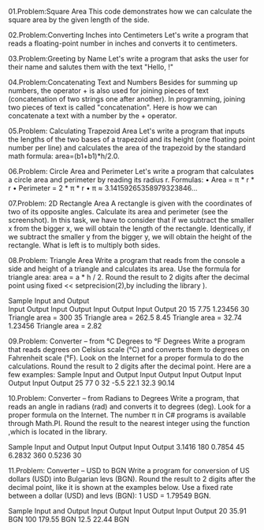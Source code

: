 01.Problem:Square Area
This code demonstrates how we can calculate the square area by the given length of the side.

02.Problem:Converting Inches into Centimeters
Let's write a program that reads a floating-point number in inches and converts it to centimeters.

03.Problem:Greeting by Name
Let's write a program that asks the user for their name and salutes them with the text "Hello, <name>!"

04.Problem:Concatenating Text and Numbers
Besides for summing up numbers, the operator + is also used for joining pieces of text (concatenation 
of two strings one after another). In programming, joining two pieces of text is called "concatenation". 
Here is how we can concatenate a text with a number by the + operator.

05.Problem: Calculating Trapezoid Area
Let's write a program that inputs the lengths of the two bases of a trapezoid and its height (one 
floating point number per line) and calculates the area of the trapezoid by the standard math formula:
area=(b1+b1)*h/2.0.

06.Problem: Circle Area and Perimeter
Let's write a program that calculates a circle area and perimeter by reading its radius r. Formulas:
• Area = π * r * r
• Perimeter = 2 * π * r
• π ≈ 3.14159265358979323846…

07.Problem: 2D Rectangle Area
A rectangle is given with the coordinates of two of its opposite 
angles. Calculate its area and perimeter (see the screenshot).
In this task, we have to consider that if we subtract the smaller
x from the bigger x, we will obtain the length of the rectangle. 
Identically, if we subtract the smaller y from the bigger y, we 
will obtain the height of the rectangle. What is left is to multiply 
both sides.

08.Problem: Triangle Area
Write a program that reads from the console a side and height of a triangle and calculates its area. 
Use the formula for triangle area: area = a * h / 2. Round the result to 2 digits after the decimal point 
using fixed << setprecision(2),by including the library <iomanip>).
  
Sample Input and Output   
Input Output              Input Output                 Input Output                 Input   Output 
20                        15                           7.75                         1.23456
30   Triangle area = 300  35    Triangle area = 262.5  8.45  Triangle area = 32.74  1.23456 Triangle area = 2.82  
  
09.Problem: Converter – from °C Degrees to °F Degrees
Write a program that reads degrees on Celsius scale (°C) and converts them to degrees on Fahrenheit 
scale (°F). Look on the Internet for a proper formula to do the calculations. Round the result to 2 digits 
after the decimal point.
Here are a few examples:
Sample Input and Output
Input Output Input Output Input Output Input Output 
25    77     0     32     -5.5  22.1   32.3  90.14
 
10.Problem: Converter – from Radians to Degrees
Write a program, that reads an angle in radians (rad) and converts it to degrees (deg). Look for a 
proper formula on the Internet. The number π in C# programs is available through Math.PI. Round 
the result to the nearest integer using the function <cmath>,which is located in
the <cmath> library.
  
Sample Input and Output 
Input  Output Input  Output 
3.1416 180    0.7854 45 
6.2832 360    0.5236 30
  
11.Problem: Converter – USD to BGN
Write a program for conversion of US dollars (USD) into Bulgarian levs (BGN). Round the result to 2 
digits after the decimal point, like it is shown at the examples below. Use a fixed rate between a dollar
(USD) and levs (BGN): 1 USD = 1.79549 BGN.
 
Sample Input and Output
Input Output    Input Output     Input Output 
20    35.91 BGN 100   179.55 BGN 12.5  22.44 BGN
  
  

